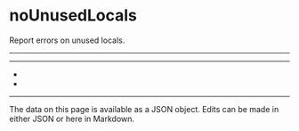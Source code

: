 <!-- Important! Do not modify comment blocks. They are necessary for the transformer to work properly -->

<!-- title -->
# noUnusedLocals

<!-- shortDescription -->
Report errors on unused locals.

---

<!-- extendedDescription -->


---

<!-- references -->
- []()
- []()
---

<!-- footer -->
The data on this page is available as a JSON object. Edits can be made in either JSON or here in Markdown.
